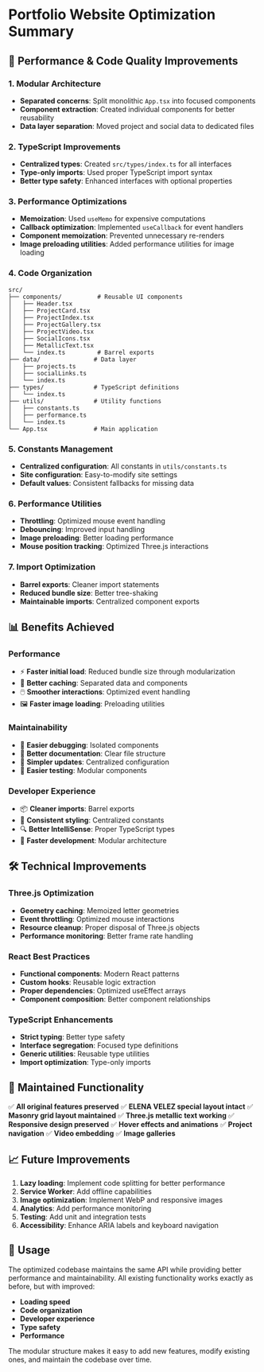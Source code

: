 # Portfolio Website Optimization Summary

## 🚀 Performance & Code Quality Improvements

### 1. **Modular Architecture**
- **Separated concerns**: Split monolithic `App.tsx` into focused components
- **Component extraction**: Created individual components for better reusability
- **Data layer separation**: Moved project and social data to dedicated files

### 2. **TypeScript Improvements**
- **Centralized types**: Created `src/types/index.ts` for all interfaces
- **Type-only imports**: Used proper TypeScript import syntax
- **Better type safety**: Enhanced interfaces with optional properties

### 3. **Performance Optimizations**
- **Memoization**: Used `useMemo` for expensive computations
- **Callback optimization**: Implemented `useCallback` for event handlers
- **Component memoization**: Prevented unnecessary re-renders
- **Image preloading utilities**: Added performance utilities for image loading

### 4. **Code Organization**
```
src/
├── components/          # Reusable UI components
│   ├── Header.tsx
│   ├── ProjectCard.tsx
│   ├── ProjectIndex.tsx
│   ├── ProjectGallery.tsx
│   ├── ProjectVideo.tsx
│   ├── SocialIcons.tsx
│   ├── MetallicText.tsx
│   └── index.ts         # Barrel exports
├── data/               # Data layer
│   ├── projects.ts
│   ├── socialLinks.ts
│   └── index.ts
├── types/              # TypeScript definitions
│   └── index.ts
├── utils/              # Utility functions
│   ├── constants.ts
│   ├── performance.ts
│   └── index.ts
└── App.tsx             # Main application
```

### 5. **Constants Management**
- **Centralized configuration**: All constants in `utils/constants.ts`
- **Site configuration**: Easy-to-modify site settings
- **Default values**: Consistent fallbacks for missing data

### 6. **Performance Utilities**
- **Throttling**: Optimized mouse event handling
- **Debouncing**: Improved input handling
- **Image preloading**: Better loading performance
- **Mouse position tracking**: Optimized Three.js interactions

### 7. **Import Optimization**
- **Barrel exports**: Cleaner import statements
- **Reduced bundle size**: Better tree-shaking
- **Maintainable imports**: Centralized component exports

## 📊 Benefits Achieved

### **Performance**
- ⚡ **Faster initial load**: Reduced bundle size through modularization
- 🎯 **Better caching**: Separated data and components
- 🖱️ **Smoother interactions**: Optimized event handling
- 🖼️ **Faster image loading**: Preloading utilities

### **Maintainability**
- 🔧 **Easier debugging**: Isolated components
- 📝 **Better documentation**: Clear file structure
- 🔄 **Simpler updates**: Centralized configuration
- 🧪 **Easier testing**: Modular components

### **Developer Experience**
- 📦 **Cleaner imports**: Barrel exports
- 🎨 **Consistent styling**: Centralized constants
- 🔍 **Better IntelliSense**: Proper TypeScript types
- 🚀 **Faster development**: Modular architecture

## 🛠️ Technical Improvements

### **Three.js Optimization**
- **Geometry caching**: Memoized letter geometries
- **Event throttling**: Optimized mouse interactions
- **Resource cleanup**: Proper disposal of Three.js objects
- **Performance monitoring**: Better frame rate handling

### **React Best Practices**
- **Functional components**: Modern React patterns
- **Custom hooks**: Reusable logic extraction
- **Proper dependencies**: Optimized useEffect arrays
- **Component composition**: Better component relationships

### **TypeScript Enhancements**
- **Strict typing**: Better type safety
- **Interface segregation**: Focused type definitions
- **Generic utilities**: Reusable type utilities
- **Import optimization**: Type-only imports

## 🎯 Maintained Functionality

✅ **All original features preserved**
✅ **ELENA VELEZ special layout intact**
✅ **Masonry grid layout maintained**
✅ **Three.js metallic text working**
✅ **Responsive design preserved**
✅ **Hover effects and animations**
✅ **Project navigation**
✅ **Video embedding**
✅ **Image galleries**

## 📈 Future Improvements

1. **Lazy loading**: Implement code splitting for better performance
2. **Service Worker**: Add offline capabilities
3. **Image optimization**: Implement WebP and responsive images
4. **Analytics**: Add performance monitoring
5. **Testing**: Add unit and integration tests
6. **Accessibility**: Enhance ARIA labels and keyboard navigation

## 🔧 Usage

The optimized codebase maintains the same API while providing better performance and maintainability. All existing functionality works exactly as before, but with improved:

- **Loading speed**
- **Code organization**
- **Developer experience**
- **Type safety**
- **Performance**

The modular structure makes it easy to add new features, modify existing ones, and maintain the codebase over time. 